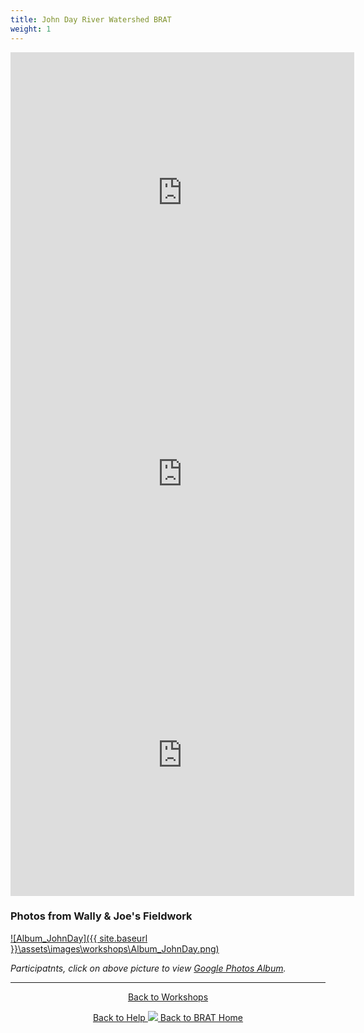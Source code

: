 ```yaml
---
title: John Day River Watershed BRAT 
weight: 1
---
```


<iframe src="https://docs.google.com/presentation/d/e/2PACX-1vRQPbDbYvEaL9GXhS4QfhEBe0fwOq0XBZmBBSXZ5EJFOknRxkG1tdO2OVhuUC4TkSqQwMUF2aOQWSBs/embed?start=false&loop=false&delayms=3000" frameborder="0" width="550" height="450" allowfullscreen="true" mozallowfullscreen="true" webkitallowfullscreen="true"></iframe>

<iframe src="https://docs.google.com/presentation/d/e/2PACX-1vQypm3mHZ_L6A8eF8i5pQ0iHU4ihdjTIy9zG6EWTTeHTVjM0TINHwag6HKoQff518aO_kfSdG-3t8fR/embed?start=false&loop=false&delayms=3000" frameborder="0" width="550" height="450" allowfullscreen="true" mozallowfullscreen="true" webkitallowfullscreen="true"></iframe>

<iframe src="https://docs.google.com/presentation/d/e/2PACX-1vQYEFK9G2pBZ8QT9XNyMjiZDN6eTUPs8KGynz56XNCtTKNXVqvSjX2_G9iPM5fIzcTLWBiwImXtyYvm/embed?start=false&loop=false&delayms=3000" frameborder="0" width="550" height="450" allowfullscreen="true" mozallowfullscreen="true" webkitallowfullscreen="true"></iframe>



### Photos from Wally & Joe's Fieldwork

[![Album_JohnDay]({{ site.baseurl }}\assets\images\workshops\Album_JohnDay.png)](https://photos.app.goo.gl/2sNFVKHUYzcXsZyD8)

_Participatnts, click on above picture to view [Google Photos Album](https://photos.app.goo.gl/2sNFVKHUYzcXsZyD8)._

------

<div align="center">
	<a class="hollow button" href="{{ site.baseurl }}/Documentation/Workshops"><i class="fa fa-users"></i> Back to Workshops </a>

<a class="hollow button" href="{{ site.baseurl }}/Documentation"><i class="fa fa-info-circle"></i> Back to Help </a>
​	<a class="hollow button" href="{{ site.baseurl }}/"><img src="{{ site.baseurl }}/assets/images/favicons/favicon-16x16.png">  Back to BRAT Home </a>  
</div>
